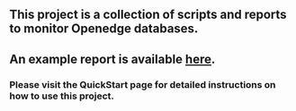 ## This project is a collection of scripts and reports to monitor Openedge databases. ##

## An example report is available [here](http://openedgestats.googlecode.com/files/ExampleReport.pdf). ##

### Please visit the QuickStart page for detailed instructions on how to use this project. ###